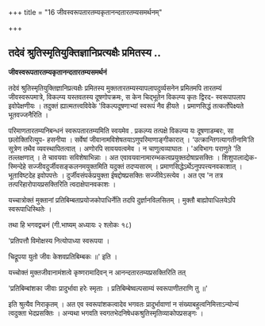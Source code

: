 +++
title = "16 जीवस्वरूपतारतम्यकृतानन्दतारतम्यसमर्थनम्"

+++


## तदेवं श्रुतिस्मृतियुक्तिज्ञानिप्रत्यक्षैः प्रमितस्य ..

**जीवस्वरूपतारतम्यकृतानन्दतारतम्यसमर्थनं**

तदेवं श्रुतिस्मृतियुक्तिज्ञानिप्रत्यक्षैः प्रमितस्य मुक्ततारतम्यस्यापलापदुर्व्यसनेन प्रमितमपि तारतम्यं जीवस्वरूपमात्रे, विकल्प्य यस्तवतस्य दूषणोपक्रमः, स केन चिद्भूतेन विकल्प्य कृतः द्विरद- स्वरूपापलाप इवोपेक्षणीयः । तदुक्तं ह्यात्मतत्त्वविवेके 'विकल्पदूषणाभ्यां स्वरूपं नैव हीयते । प्रमाणसिद्धं तत्कर्तोपेक्ष्यते भूतवज्जनैरिति ।

परिमाणतारतम्यनिबन्धनं स्वरूपतारतम्यमिति स्वयमेव . प्रकल्प्य तत्पक्षे विकल्प्य यः दूषणाडम्बरः, सा छलोक्तिरित्युप- हसनीया । सर्वेषां जीवानामविशेषतयाऽणुपरिमाणाङ्गीकारात् । ‘उत्क्रान्तिगत्यागतीनामि’ति सूत्रेण तथैव व्यवस्थापितत्वात् । अणोरपि सावयवत्वमेव । न चाणुत्वव्याघातः । 'अविभागः पराणुते 'ति तल्लक्षणात् । ते चावयवाः सविशेषाभिन्नाः । अत एवावयवानामारम्भकत्वप्रयुक्तदोषाप्रसक्तिः । शिशुपालाद्येक- स्मिन्देहे सज्जीवदुर्जीवसङ्कलनमयुक्तमिति यदुक्तं तदप्यसारम् । प्रमाणसिद्धेऽर्थेऽनुपपत्त्यनवकाशात् । भूताविष्टदेह इवोपपत्तेः । दुर्जीवसंपर्कप्रयुक्ता ईषद्दोषप्रसक्तिः सज्जीवेऽस्त्येव । अत एव 'न तत्र तत्परिहारोपायप्रसक्तिरिति त्वदाक्षेपानवकाशः ।

यच्चात्रोक्तं मुक्तानां प्रतिबिम्बताप्रयोजकोपाधिर्नेति तदपि दुर्ज्ञानविलसितम् । मुक्तौ बाह्योपाधिलयेऽपि स्वरूपाधिस्थितेः ।

तथा हि भगवद्वचनं (गी.भाष्यम् अध्यायः २ श्लोकः १८)

'प्रतिपत्तौ विमोक्षस्य नित्योपाध्या स्वरूपया ।

चिद्रूपया युतो जीवः केशवप्रतिबिम्बकः ॥' इति ।

यच्चोक्तं मुक्तजीवानामंशत्वे कृष्णरामादिवन् न आनन्दतारतम्यप्रसक्तिरिति तत्

'प्रतिबिम्बांशका जीवाः प्रादुर्भावा हरेः स्मृताः । प्रतिबिम्बेष्वल्पसाम्यं स्वरूपाणीतराणि तु ॥'

इति श्रुत्यैव निराकृतम् । अत एव स्वरूपांशकत्वादेव भगवतः प्रादुर्भावाणां न संख्याबहुत्वनिमित्ताऽन्योन्यं त्वदुक्ता भेदप्रसक्तिः । अन्यथा भगवति स्वगतभेदनिषेधकश्रुतिस्मृतिव्याकोपप्रसङ्गः ।

